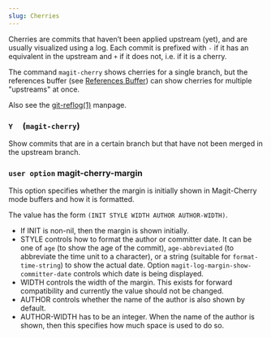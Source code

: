 ```yaml
---
slug: Cherries
---
```


Cherries are commits that haven’t been applied upstream (yet), and are usually visualized using a log. Each commit is prefixed with `-` if it has an equivalent in the upstream and `+` if it does not, i.e. if it is a cherry.

The command `magit-cherry` shows cherries for a single branch, but the references buffer (see [References Buffer](/docs/magit/References-Buffer)) can show cherries for multiple "upstreams" at once.

Also see the [git-reflog(1)](/docs/magit/http://git-scm.com/docs/git-reflog) manpage.

### `Y`     (`magit-cherry`)

Show commits that are in a certain branch but that have not been merged in the upstream branch.

### <span className="tag useroption">`user option`</span> **magit-cherry-margin**

This option specifies whether the margin is initially shown in Magit-Cherry mode buffers and how it is formatted.

The value has the form `(INIT STYLE WIDTH AUTHOR AUTHOR-WIDTH)`.

*   If INIT is non-nil, then the margin is shown initially.
*   STYLE controls how to format the author or committer date. It can be one of `age` (to show the age of the commit), `age-abbreviated` (to abbreviate the time unit to a character), or a string (suitable for `format-time-string`) to show the actual date. Option `magit-log-margin-show-committer-date` controls which date is being displayed.
*   WIDTH controls the width of the margin. This exists for forward compatibility and currently the value should not be changed.
*   AUTHOR controls whether the name of the author is also shown by default.
*   AUTHOR-WIDTH has to be an integer. When the name of the author is shown, then this specifies how much space is used to do so.
